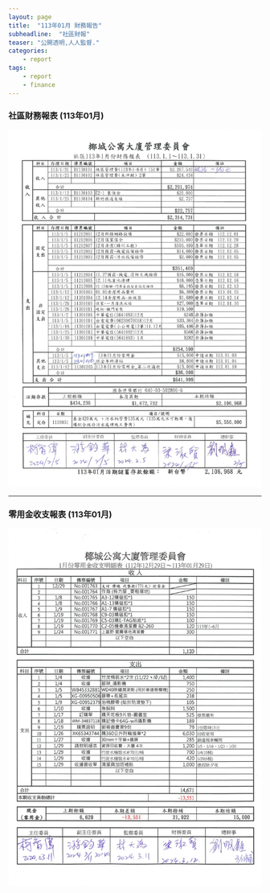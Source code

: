 ```yaml
---
layout: page
title:  "113年01月 財務報告"
subheadline:  "社區財報"
teaser: "公開透明,人人監督."
categories:
    - report
tags:
    - report
    - finance
---
```


### 社區財務報表 (113年01月)

![](https://github.com/coconutcity30050/community27/raw/gh-pages/assets/reports/113-01-%E8%B2%A1%E5%8B%99%E5%A0%B1%E8%A1%A8.jpg)

---
### 零用金收支報表 (113年01月)

![](https://github.com/coconutcity30050/community27/raw/gh-pages/assets/reports/113-01-%E9%9B%B6%E7%94%A8%E9%87%91%E6%94%AF%E5%87%BA%E5%A0%B1%E8%A1%A8.jpg)

